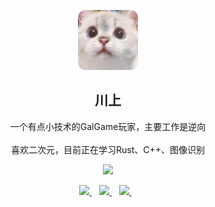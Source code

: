 

<p align='center'>

  <img src="https://raw.githubusercontent.com/CsVeryLoveXieWenLi/CsVeryLoveXieWenLi/master/avatar.png"/>

  <h2 align='center'>
    川上
  </h2>
  
  <p align='center'>
    一个有点小技术的GalGame玩家，主要工作是逆向 <br/><br/>
    喜欢二次元，目前正在学习Rust、C++、图像识别
  </p>
  
</p>


<p align='center'>
  <a href="#"><img src="https://github-readme-stats.vercel.app/api?username=CsVeryLoveXieWenLi&show_icons=true&count_private=true&theme=radical" width="360"></a>
</p>


<p align='center'>

  <a href="https://raw.githubusercontent.com/CsVeryLoveXieWenLi/CsVeryLoveXieWenLi/master/wechat.png">
    <img src="https://img.shields.io/badge/WeChat-07C160?style=for-the-badge&logo=wechat&logoColor=white"/>
  </a>&nbsp;&nbsp;
  <a href="mailto:csvlxwl@163.com">
    <img src="https://img.shields.io/badge/Gmail-D14836?style=for-the-badge&logo=gmail&logoColor=white"/>        
  </a>&nbsp;&nbsp;
  <a href="https://b23.tv/PlWvkTp">
    <img src="https://img.shields.io/badge/Bilibili-1E90FF?style=for-the-badge&logo=bilibili&logoColor=white"/>        
  </a>&nbsp;&nbsp;

</p>

